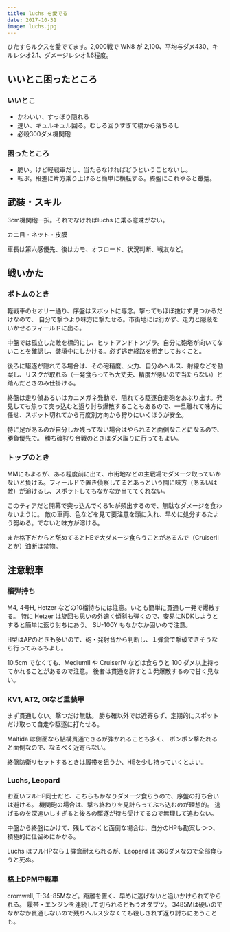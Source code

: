 ```yaml
---
title: luchs を愛でる
date: 2017-10-31
image: luchs.jpg
---
```


ひたすらルクスを愛でてます。2,000戦で WN8 が 2,100、平均与ダメ430、キルレシオ2.1、ダメージレシオ1.6程度。

## いいとこ困ったところ

### いいとこ
- かわいい、すっぽり隠れる
- 速い、キュルキュル回る。むしろ回りすぎて橋から落ちるし
- 必殺300ダメ機関砲

### 困ったところ
- 脆い。けど軽戦車だし、当たらなければどうということないし。
- 転ぶ。段差に片方乗り上げると簡単に横転する。終盤にこれやると顰蹙。

## 武装・スキル
3cm機関砲一択。それでなければluchs に乗る意味がない。

カニ目・ネット・皮膜

車長は第六感優先、後はカモ、オフロード、状況判断、戦友など。

## 戦いかた
### ボトムのとき

軽戦車のセオリー通り、序盤はスポットに専念。撃ってもほぼ抜けず見つかるだけなので、
自分で撃つより味方に撃たせる。市街地には行かず、走力と隠蔽をいかせるフィールドに出る。

中盤では孤立した敵を標的にし、ヒットアンドトンヅラ。自分に砲塔が向いてないことを確認し、装填中にしかける。必ず逃走経路を想定しておくこと。

後ろに駆逐が隠れてる場合は、その砲精度、火力、自分のヘルス、射線などを勘案し、リスクが取れる（一発食らっても大丈夫、精度が悪いので当たらない）と踏んだときのみ仕掛ける。

終盤は走り偵あるいはカニメガネ発動で、隠れてる駆逐自走砲をあぶり出す。発見しても焦って突っ込むと返り討ち爆散することもあるので、一旦離れて味方に任せ、スポット切れてから再度別方向から狩りにいくほうが安全。

特に足があるのが自分しか残ってない場合はやられると面倒なことになるので、勝負優先で。
勝ち確狩り合戦のときはダメ取りに行ってもよい。

### トップのとき
MMにもよるが、ある程度前に出て、市街地などの主戦場でダメージ取っていかないと負ける。フィールドで置き偵察してるとあっという間に味方（あるいは敵）が溶けるし、スポットしてもなかなか当ててくれない。

このティアだと開幕で突っ込んでくる1cが頻出するので、無駄なダメージを食わないように。
敵の車両、色などを見て要注意を頭に入れ、早めに処分するたよう努める。でないと味方が溶ける。

また格下だからと舐めてるとHEで大ダメージ食らうことがあるんで（CruiserIIとか）油断は禁物。

## 注意戦車

### 榴弾持ち
M4, 4号H, Hetzer などの10榴持ちには注意。いとも簡単に貫通し一発で爆散する。
特に Hetzer は旋回も思いの外速く傾斜も弾くので、安易にNDKしようとすると簡単に返り討ちにあう。
SU-100Y もなかなか固いので注意。

H型はAPのときも多いので、砲・発射音から判断し、１弾倉で撃破できそうなら行ってみるもよし。

10.5cm でなくても、MediumII や CruiserIV などは食らうと 100 ダメ以上持ってかれることがあるので注意。
後者は貫通を許すと１発爆散するので甘く見ない。

### KV1, AT2, OIなど重装甲
まず貫通しない。撃つだけ無駄。
勝ち確以外では近寄らず、定期的にスポットだけ取って自走や駆逐に打たせる。

Maltida は側面なら結構貫通できるが弾かれることも多く、
ポンポン撃たれると面倒なので、なるべく近寄らない。

終盤防衛リセットするときは履帯を狙うか、HEを少し持っていくとよい。

### Luchs, Leopard
お互いフルHP同士だと、こちらもかなりダメージ食らうので、序盤の打ち合いは避ける。
機関砲の場合は、撃ち終わりを見計らってぶち込むのが理想的。
逃げるのを深追いしすぎると後ろの駆逐が待ち受けてるので無理して追わない。

中盤から終盤にかけて、残しておくと面倒な場合は、自分のHPも勘案しつつ、積極的に仕留めにかかる。

Luchs はフルHPなら１弾倉耐えられるが、Leopard は 360ダメなので全部食らうと死ぬ。

### 格上DPM中戦車
cromwell, T-34-85Mなど。距離を置く、早めに逃げないと追いかけられてやられる。
履帯・エンジンを連続して切られるともうオダブツ。
3485Mは硬いのでなかなか貫通しないので残りヘルス少なくても殺しきれず返り討ちにあうことも。

